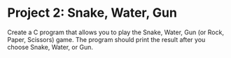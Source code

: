 # Project 2: Snake, Water, Gun

Create a C program that allows you to play the Snake, Water, Gun (or Rock, Paper, Scissors) game. The program should
print the result after you choose Snake, Water, or Gun.